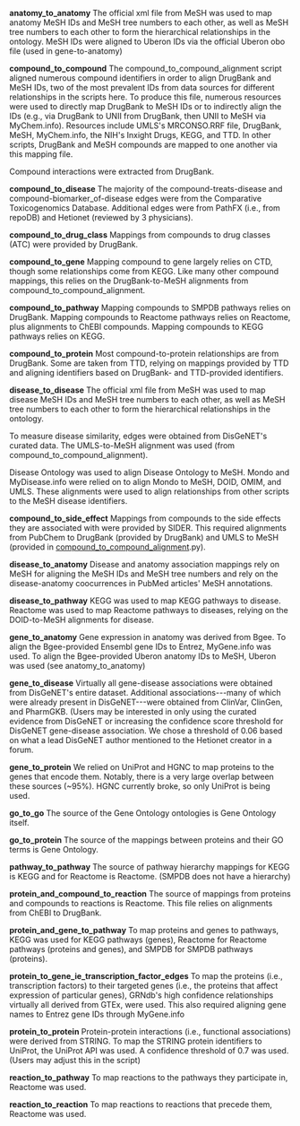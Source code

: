 **anatomy_to_anatomy**
The official xml file from MeSH was used to map anatomy MeSH IDs and MeSH tree numbers to each other, as well as MeSH tree numbers to each other to form the hierarchical relationships in the ontology. MeSH IDs were aligned to Uberon IDs via the official Uberon obo file (used in gene-to-anatomy) 

**compound_to_compound**
The compound_to_compound_alignment script aligned numerous compound identifiers in order to align DrugBank and MeSH IDs, two of the most prevalent IDs from data sources for different relationships in the scripts here. To produce this file, numerous resources were used to directly map DrugBank to MeSH IDs or to indirectly align the IDs (e.g., via DrugBank to UNII from DrugBank, then UNII to MeSH via MyChem.info). Resources include UMLS's MRCONSO.RRF file, DrugBank, MeSH, MyChem.info, the NIH's Inxight Drugs, KEGG, and TTD. In other scripts, DrugBank and MeSH compounds are mapped to one another via this mapping file.

Compound interactions were extracted from DrugBank. 

**compound_to_disease**
The majority of the compound-treats-disease and compound-biomarker_of-disease edges were from the Comparative Toxicogenomics Database. Additional edges were from PathFX (i.e., from repoDB) and Hetionet (reviewed by 3 physicians). 

**compound_to_drug_class**
Mappings from compounds to drug classes (ATC) were provided by DrugBank. 

**compound_to_gene**
Mapping compound to gene largely relies on CTD, though some relationships come from KEGG. Like many other compound mappings, this relies on the DrugBank-to-MeSH alignments from compound_to_compound_alignment.

**compound_to_pathway**
Mapping compounds to SMPDB pathways relies on DrugBank. Mapping compounds to Reactome pathways relies on Reactome, plus alignments to ChEBI compounds. Mapping compounds to KEGG pathways relies on KEGG. 

**compound_to_protein**
Most compound-to-protein relationships are from DrugBank. Some are taken from TTD, relying on mappings provided by TTD and aligning identifiers based on DrugBank- and TTD-provided identifiers.  

**disease_to_disease**
The official xml file from MeSH was used to map disease MeSH IDs and MeSH tree numbers to each other, as well as MeSH tree numbers to each other to form the hierarchical relationships in the ontology. 

To measure disease similarity, edges were obtained from DisGeNET's curated data. The UMLS-to-MeSH alignment was used (from compound_to_compound_alignment). 

Disease Ontology was used to align Disease Ontology to MeSH. Mondo and MyDisease.info were relied on to align Mondo to MeSH, DOID, OMIM, and UMLS. These alignments were used to align relationships from other scripts to the MeSH disease identifiers.

**compound_to_side_effect**
Mappings from compounds to the side effects they are associated with were provided by SIDER. This required alignments from PubChem to DrugBank (provided by DrugBank) and UMLS to MeSH (provided in [compound_to_compound_alignment](http://sideeffects.embl.de/media/download/).py).

**disease_to_anatomy**
Disease and anatomy association mappings rely on MeSH for aligning the MeSH IDs and MeSH tree numbers and rely on the disease-anatomy coocurrences in PubMed articles' MeSH annotations.

**disease_to_pathway**
KEGG was used to map KEGG pathways to disease. Reactome was used to map Reactome pathways to diseases, relying on the DOID-to-MeSH alignments for disease.

**gene_to_anatomy**
Gene expression in anatomy was derived from Bgee. To align the Bgee-provided Ensembl gene IDs to Entrez, MyGene.info was used. To align the Bgee-provided Uberon anatomy IDs to MeSH, Uberon was used (see anatomy_to_anatomy)

**gene_to_disease**
Virtually all gene-disease associations were obtained from DisGeNET's entire dataset. Additional associations---many of which were already present in DisGeNET---were obtained from ClinVar, ClinGen, and PharmGKB. (Users may be interested in only using the curated evidence from DisGeNET or increasing the confidence score threshold for DisGeNET gene-disease association. We chose a threshold of 0.06 based on what a lead DisGeNET author mentioned to the Hetionet creator in a forum. 

**gene_to_protein**
We relied on UniProt and HGNC to map proteins to the genes that encode them. Notably, there is a very large overlap between these sources (~95%). HGNC currently broke, so only UniProt is being used. 

**go_to_go**
The source of the Gene Ontology ontologies is Gene Ontology itself. 

**go_to_protein**
The source of the mappings between proteins and their GO terms is Gene Ontology. 

**pathway_to_pathway**
The source of pathway hierarchy mappings for KEGG is KEGG and for Reactome is Reactome. (SMPDB does not have a hierarchy)

**protein_and_compound_to_reaction**
The source of mappings from proteins and compounds to reactions is Reactome. This file relies on alignments from ChEBI to DrugBank.

**protein_and_gene_to_pathway**
To map proteins and genes to pathways, KEGG was used for KEGG pathways (genes), Reactome for Reactome pathways (proteins and genes), and SMPDB for SMPDB pathways (proteins). 

**protein_to_gene_ie_transcription_factor_edges**
To map the proteins (i.e., transcription factors) to their targeted genes (i.e., the proteins that affect expression of particular genes), GRNdb's high confidence relationships virtually all derived from GTEx, were used. This also required aligning gene names to Entrez gene IDs through MyGene.info

**protein_to_protein**
Protein-protein interactions (i.e., functional associations) were derived from STRING. To map the STRING protein identifiers to UniProt, the UniProt API was used. A confidence threshold of 0.7 was used. (Users may adjust this in the script)

**reaction_to_pathway**
To map reactions to the pathways they participate in, Reactome was used.

**reaction_to_reaction**
To map reactions to reactions that precede them, Reactome was used. 
